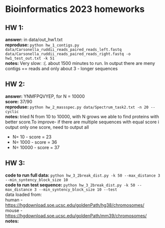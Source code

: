 # Bioinformatics 2023 homeworks

## HW 1:
**answer:** in data/out_hw1.txt \
**reproduse:** `python hw_1_contigs.py data/Carsonella_ruddii_reads_paired_reads_left.fastq data/Carsonella_ruddii_reads_paired_reads_right.fastq -o hw1_test_out.txt -k 51` \
**notes:** Very slow: :(. about 1500 minutes to run. In output there are meny contigs == reads and only about 3 - longer sequences

## HW 2:
**answer:** YNMFPQVYEP, for N = 10000 \
**score:** 37/90 \
**reproduse:** `python hw_2_massspec.py data/Spectrum_task2.txt -n 20 --cyclic` \
**notes:** tried N from 10 to 10000, with N grows we able to find proteins with better score.To improve- if there are multiple sequences with equal score i output only one score, need to output all
- N=    10 - score = 23
- N=  1000 - score = 36
- N= 10000 - score = 37

## HW 3:
**code to run full data:** `python hw_3_2break_dist.py -k 50 --max_distance 3 --min_syntency_block_size 10` \
**code to run test sequence:** `python hw_3_2break_dist.py -k 50 --max_distance 3 --min_syntency_block_size 10 --test` \
data loaded from: \
human - https://hgdownload.soe.ucsc.edu/goldenPath/hg38/chromosomes/ \
mouse - https://hgdownload.soe.ucsc.edu/goldenPath/mm39/chromosomes/ \
**notes:** 

